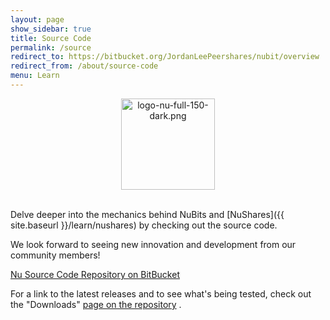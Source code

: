 ```yaml
---
layout: page
show_sidebar: true
title: Source Code
permalink: /source
redirect_to: https://bitbucket.org/JordanLeePeershares/nubit/overview
redirect_from: /about/source-code
menu: Learn
---
```

<center><img src="{{ site.url }}{{ site.baseurl }}/assets/logo-nu-full-150-dark.png" width="150" height="146" alt="logo-nu-full-150-dark.png" /></center><br>

Delve deeper into the mechanics behind NuBits and [NuShares]({{ site.baseurl }}/learn/nushares) by checking out the source code.

We look forward to seeing new innovation and development from our community members!

[Nu Source Code Repository on BitBucket](https://bitbucket.org/JordanLeePeershares/nubit/overview)

For a link to the latest releases and to see what's being tested, check out the "Downloads" [page on the repository](https://www.nubits.com/download) .
